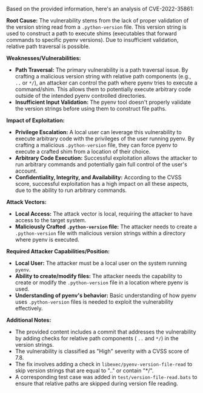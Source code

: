 Based on the provided information, here's an analysis of CVE-2022-35861:

**Root Cause:**
The vulnerability stems from the lack of proper validation of the version string read from a `.python-version` file. This version string is used to construct a path to execute shims (executables that forward commands to specific pyenv versions). Due to insufficient validation, relative path traversal is possible.

**Weaknesses/Vulnerabilities:**
- **Path Traversal:** The primary vulnerability is a path traversal issue. By crafting a malicious version string with relative path components (e.g., `..` or `*/`), an attacker can control the path where pyenv tries to execute a command/shim. This allows them to potentially execute arbitrary code outside of the intended pyenv controlled directories.
- **Insufficient Input Validation:** The pyenv tool doesn't properly validate the version strings before using them to construct file paths.

**Impact of Exploitation:**
- **Privilege Escalation:** A local user can leverage this vulnerability to execute arbitrary code with the privileges of the user running pyenv. By crafting a malicious `.python-version` file, they can force pyenv to execute a crafted shim from a location of their choice.
- **Arbitrary Code Execution:** Successful exploitation allows the attacker to run arbitrary commands and potentially gain full control of the user's account.
- **Confidentiality, Integrity, and Availability:** According to the CVSS score, successful exploitation has a high impact on all these aspects, due to the ability to run arbitrary commands.

**Attack Vectors:**
- **Local Access:** The attack vector is local, requiring the attacker to have access to the target system.
- **Maliciously Crafted `.python-version` file:** The attacker needs to create a `.python-version` file with malicious version strings within a directory where pyenv is executed.

**Required Attacker Capabilities/Position:**
- **Local User:** The attacker must be a local user on the system running `pyenv`.
- **Ability to create/modify files:** The attacker needs the capability to create or modify the `.python-version` file in a location where pyenv is used.
- **Understanding of pyenv's behavior:** Basic understanding of how pyenv uses `.python-version` files is needed to exploit the vulnerability effectively.

**Additional Notes:**

* The provided content includes a commit that addresses the vulnerability by adding checks for relative path components ( `..` and `*/`) in the version strings.
* The vulnerability is classified as "High" severity with a CVSS score of 7.8.
* The fix involves adding a check in `libexec/pyenv-version-file-read` to skip version strings that are equal to ".." or contain "*/".
* A corresponding test case was added in `test/version-file-read.bats` to ensure that relative paths are skipped during version file reading.